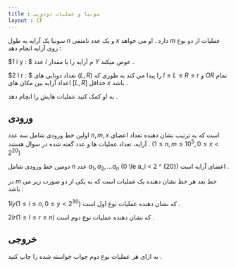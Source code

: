 ```yaml
---
title : سونیا و عملیات دودویی
layout : CF
---
```

سونیا یک آرایه به طول 
$n$
و یک عدد نامنفی
$x$
دارد
.
او می خواهد
$m$
عملیات از دو نوع روی آرایه انجام دهد
$:$

$1 i y : $
عدد
$i$
م آرایه را با مقدار
$Y$
عوض میکند
.

$2 l r : $
تعداد دوتایی های
$(L,R)$
را پیدا می کند به طوری که
$l \le L \le R \le r$
و 
$OR$
تمام اعداد آرایه بین مکان های
$[L,R]$
حداقل 
$x$
باشد
.

به او کمک کنید عملیات هایش را انچام دهد
.

## ورودی

اولین خط ورودی شامل سه عدد
$n,m,x$
است که به ترتیب نشان دهنده تعداد اعضای آرایه،
تعداد عملیات ها
و عدد گفته شده در سوال هستند
.
$(1 \le n,m \le 10^5, 0 \le x < 2^{20})$

دومین خط ورودی شامل 
$n$
عدد
$a_1,a_2,...a_n$
(0 \le a_i < 2 ^ {20})
اعضای آرایه است
.

در 
$m$
خط بعد هر خط نشان دهنده یک عملیات است که به یکی از دو صورت زیر می باشد
:

$1 i y (1 \le i \le n,0 \le y < 2^{30})$
که نشان دهنده عملیات توع اول است
.

$2 l r (1 \le l \le r \le n)$
که نشان دهنده عملیات نوع دوم است
.

## خروجی

به ازای هر عملیات نوع دوم جواب خواسته شده را چاپ کنید
.

